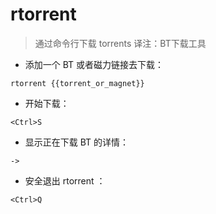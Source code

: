 # rtorrent

> 通过命令行下载 torrents 
译注：BT下载工具

- 添加一个 BT 或者磁力链接去下载：

`rtorrent {{torrent_or_magnet}}`

- 开始下载：

`<Ctrl>S`

- 显示正在下载 BT 的详情：

`->`

- 安全退出 rtorrent ：

`<Ctrl>Q`

[#]: contributors: ([jim.大团结])